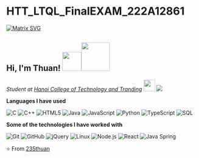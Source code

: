# HTT_LTQL_FinalEXAM_222A12861
[![Matrix SVG](https://raw.githubusercontent.com/rodrigograca31/rodrigograca31/master/matrix.svg)](https://github.com/235thuan)
<h2> Hi, I'm Thuan! <a href="https://github.com/235thuan"><img src="https://media.giphy.com/media/mGcNjsfWAjY5AEZNw6/giphy.gif" width="50"><img ' src="https://i.pinimg.com/originals/b0/7c/0f/b07c0fc116d1868db07a8bbc2d79aab9.gif" width="75"></a> </h2>

<p><em>Student at <a href="https://htt.edu.vn/">Hanoi College of Technology and Tranding</a>
<img src="https://media.giphy.com/media/fYSnHlufseco8Fh93Z/giphy.gif" width="30">
<img src="https://htt.edu.vn/wp-content/uploads/2024/01/logoooooo-e1705542743871.png"> 
</em></p>

**Languages I have used**

![C](https://img.shields.io/badge/-C-000000?style=flat&logo=C)
![C++](https://img.shields.io/badge/-C++-000000?style=flat&logo=C%2B%2B&logoColor=00599C)
![HTML5](https://img.shields.io/badge/-HTML5-000000?style=flat&logo=HTML5)
![Java](https://img.shields.io/badge/-Java-000000?style=flat&logo=Java&logoColor=007396)
![JavaScript](https://img.shields.io/badge/-JavaScript-000000?style=flat&logo=javascript)
![Python](https://img.shields.io/badge/-Python-000000?style=flat&logo=python)
![TypeScript](https://img.shields.io/badge/-TypeScript-000000?style=flat&logo=typescript&logoColor=007ACC)
![SQL](https://img.shields.io/badge/-SQL-000000?style=flat&logo=MySQL)


**Some of the technologies I have worked with**

![Git](https://img.shields.io/badge/-Git-000000?style=flat&logo=git&logoColor=F05032)
![GitHub](https://img.shields.io/badge/-GitHub-000000?style=flat&logo=github&logoColor=FFFFFF)
![jQuery](https://img.shields.io/badge/-jQuery-000000?style=flat&logo=jQuery&logoColor=0769AD)
![Linux](https://img.shields.io/badge/-Linux-000000?style=flat&logo=linux&logoColor=FCC624)
![Node.js](https://img.shields.io/badge/-Node.js-000000?style=flat&logo=node.js&logoColor=339933)
![React](https://img.shields.io/badge/-React-000000?style=flat&logo=React&logoColor=61DAFB)
![Java Spring](https://img.shields.io/badge/-Spring-000000?style=flat&logo=spring&logoColor=6DB33F)



⭐️ From [235thuan](https://github.com/235thuan)